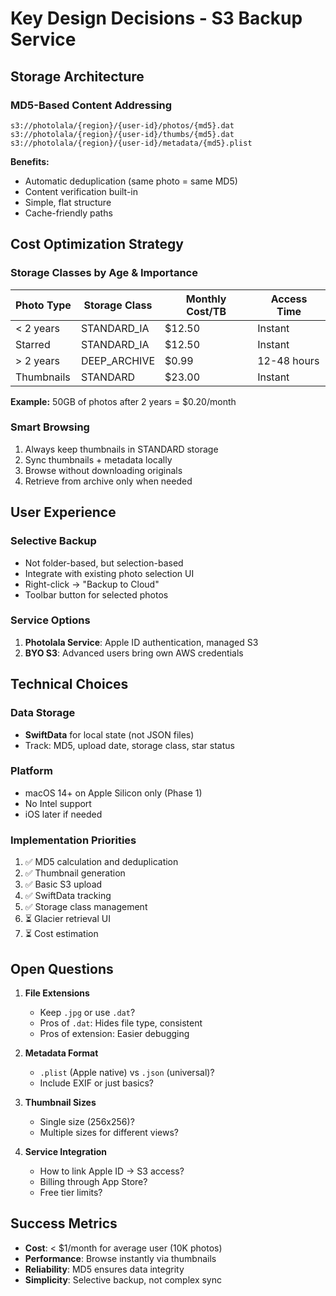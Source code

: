 # Key Design Decisions - S3 Backup Service

## Storage Architecture

### MD5-Based Content Addressing
```
s3://photolala/{region}/{user-id}/photos/{md5}.dat
s3://photolala/{region}/{user-id}/thumbs/{md5}.dat  
s3://photolala/{region}/{user-id}/metadata/{md5}.plist
```

**Benefits:**
- Automatic deduplication (same photo = same MD5)
- Content verification built-in
- Simple, flat structure
- Cache-friendly paths

## Cost Optimization Strategy

### Storage Classes by Age & Importance

| Photo Type | Storage Class | Monthly Cost/TB | Access Time |
|------------|--------------|-----------------|-------------|
| < 2 years | STANDARD_IA | $12.50 | Instant |
| Starred | STANDARD_IA | $12.50 | Instant |
| > 2 years | DEEP_ARCHIVE | $0.99 | 12-48 hours |
| Thumbnails | STANDARD | $23.00 | Instant |

**Example:** 50GB of photos after 2 years = $0.20/month

### Smart Browsing
1. Always keep thumbnails in STANDARD storage
2. Sync thumbnails + metadata locally
3. Browse without downloading originals
4. Retrieve from archive only when needed

## User Experience

### Selective Backup
- Not folder-based, but selection-based
- Integrate with existing photo selection UI
- Right-click → "Backup to Cloud"
- Toolbar button for selected photos

### Service Options
1. **Photolala Service**: Apple ID authentication, managed S3
2. **BYO S3**: Advanced users bring own AWS credentials

## Technical Choices

### Data Storage
- **SwiftData** for local state (not JSON files)
- Track: MD5, upload date, storage class, star status

### Platform
- macOS 14+ on Apple Silicon only (Phase 1)
- No Intel support
- iOS later if needed

### Implementation Priorities
1. ✅ MD5 calculation and deduplication
2. ✅ Thumbnail generation
3. ✅ Basic S3 upload
4. ✅ SwiftData tracking
5. ✅ Storage class management
6. ⏳ Glacier retrieval UI
7. ⏳ Cost estimation

## Open Questions

1. **File Extensions**
   - Keep `.jpg` or use `.dat`?
   - Pros of `.dat`: Hides file type, consistent
   - Pros of extension: Easier debugging

2. **Metadata Format**
   - `.plist` (Apple native) vs `.json` (universal)?
   - Include EXIF or just basics?

3. **Thumbnail Sizes**
   - Single size (256x256)?
   - Multiple sizes for different views?

4. **Service Integration**
   - How to link Apple ID → S3 access?
   - Billing through App Store?
   - Free tier limits?

## Success Metrics

- **Cost**: < $1/month for average user (10K photos)
- **Performance**: Browse instantly via thumbnails
- **Reliability**: MD5 ensures data integrity
- **Simplicity**: Selective backup, not complex sync